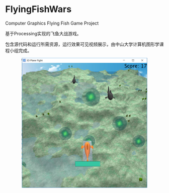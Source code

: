 # FlyingFishWars
Computer Graphics Flying Fish Game Project

基于Processing实现的飞鱼大战游戏。

包含源代码和运行所需资源，运行效果可见视频展示，由中山大学计算机图形学课程小组完成。

<div align=center>
<img src="https://github.com/dengzx7/FlyingFishWars/blob/master/images/war.png" width="400">

